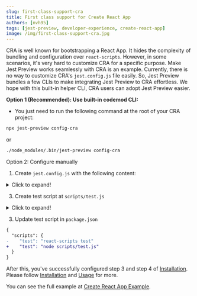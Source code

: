 ```yaml
---
slug: first-class-support-cra
title: First class support for Create React App
authors: [nvh95]
tags: [jest-preview, developer-experience, create-react-app]
image: /img/first-class-support-cra.jpg
---
```


CRA is well known for bootstrapping a React App. It hides the complexity of bundling and configuration over `react-scripts`. However, in some scenarios, it's very hard to customize CRA for a specific purpose. Make Jest Preview works seamlessly with CRA is an example.
Currently, there is no way to customize CRA's `jest.config.js` file easily. So, Jest Preview bundles a few CLIs to make integrating Jest Preview to CRA effortless. We hope with this built-in helper CLI, CRA users can adopt Jest Preview easier.

<!--truncate-->

**Option 1 (Recommended): Use built-in codemod CLI:**

- You just need to run the following command at the root of your CRA project:

```bash
npx jest-preview config-cra
```

or

```bash
./node_modules/.bin/jest-preview config-cra
```

Option 2: Configure manually

1. Create `jest.config.js` with the following content:

<details>
  <summary>Click to expand!</summary>

```js
module.exports = {
  roots: ['<rootDir>/src'],
  collectCoverageFrom: ['src/**/*.{js,jsx,ts,tsx}', '!src/**/*.d.ts'],
  setupFiles: ['react-app-polyfill/jsdom'],
  setupFilesAfterEnv: ['<rootDir>/src/setupTests.ts'],
  testMatch: [
    '<rootDir>/src/**/__tests__/**/*.{js,jsx,ts,tsx}',
    '<rootDir>/src/**/*.{spec,test}.{js,jsx,ts,tsx}',
  ],
  testEnvironment: 'jsdom',
  transform: {
    '^.+\\.(js|jsx|mjs|cjs|ts|tsx)$':
      'react-scripts/config/jest/babelTransform.js',
    '^.+\\.(css|scss|sass)$': 'jest-preview/transforms/css',
    '^(?!.*\\.(js|jsx|mjs|cjs|ts|tsx|css|json)$)':
      'jest-preview/transforms/file',
  },
  transformIgnorePatterns: [
    '[/\\\\]node_modules[/\\\\].+\\.(js|jsx|mjs|cjs|ts|tsx)$',
  ],
  modulePaths: [],
  moduleNameMapper: {
    '^react-native$': 'react-native-web',
  },
  moduleFileExtensions: [
    'web.js',
    'js',
    'web.ts',
    'ts',
    'web.tsx',
    'tsx',
    'json',
    'web.jsx',
    'jsx',
    'node',
  ],
  watchPlugins: [
    'jest-watch-typeahead/filename',
    'jest-watch-typeahead/testname',
  ],
  resetMocks: true,
};
```

</details>

3. Create test script at `scripts/test.js`

<details>
  <summary>Click to expand!</summary>

```js
'use strict';

// Do this as the first thing so that any code reading it knows the right env.
process.env.BABEL_ENV = 'test';
process.env.NODE_ENV = 'test';
process.env.PUBLIC_URL = '';

// Makes the script crash on unhandled rejections instead of silently
// ignoring them. In the future, promise rejections that are not handled will
// terminate the Node.js process with a non-zero exit code.
process.on('unhandledRejection', (err) => {
  throw err;
});

// Ensure environment variables are read.
require('react-scripts/config/env');

const jest = require('jest');
const execSync = require('child_process').execSync;
let argv = process.argv.slice(2);

function isInGitRepository() {
  try {
    execSync('git rev-parse --is-inside-work-tree', { stdio: 'ignore' });
    return true;
  } catch (e) {
    return false;
  }
}

function isInMercurialRepository() {
  try {
    execSync('hg --cwd . root', { stdio: 'ignore' });
    return true;
  } catch (e) {
    return false;
  }
}

// Watch unless on CI or explicitly running all tests
if (
  !process.env.CI &&
  argv.indexOf('--watchAll') === -1 &&
  argv.indexOf('--watchAll=false') === -1
) {
  // https://github.com/facebook/create-react-app/issues/5210
  const hasSourceControl = isInGitRepository() || isInMercurialRepository();
  argv.push(hasSourceControl ? '--watch' : '--watchAll');
}

jest.run(argv);
```

</details>

3. Update test script in `package.json`

```diff
{
  "scripts": {
-    "test": "react-scripts test"
+    "test": "node scripts/test.js"
  }
}
```

After this, you've successfully configured step 3 and step 4 of [Installation](/docs/getting-started/installation). Please follow [Installation](/docs/getting-started/installation) and [Usage](/docs/getting-started/usage) for more.

You can see the full example at [Create React App Example](/docs/examples/create-react-app).
